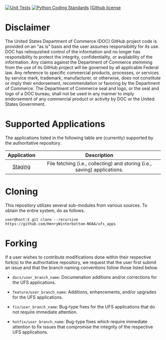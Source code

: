 [![Unit Tests](https://github.com/HenryWinterbottom-NOAA/ufs_apps/actions/workflows/unittests.yaml/badge.svg)](https://github.com/HenryWinterbottom-NOAA/ufs_apps/actions/workflows/unittests.yaml)
[![Python Coding Standards](https://github.com/HenryWinterbottom-NOAA/ufs_apps/actions/workflows/pycodestyle.yaml/badge.svg)](https://github.com/HenryWinterbottom-NOAA/ufs_apps/actions/workflows/pycodestyle.yaml)
[[Github license](https://img.shields.io/badge/license/github/license/HenryWinterbottom-NOAA/ufs_apps)


# Disclaimer

The United States Department of Commerce (DOC) GitHub project code is
provided on an "as is" basis and the user assumes responsibility for
its use. DOC has relinquished control of the information and no longer
has responsibility to protect the integrity, confidentiality, or
availability of the information. Any claims against the Department of
Commerce stemming from the use of its GitHub project will be governed
by all applicable Federal law. Any reference to specific commercial
products, processes, or services by service mark, trademark,
manufacturer, or otherwise, does not constitute or imply their
endorsement, recommendation or favoring by the Department of
Commerce. The Department of Commerce seal and logo, or the seal and
logo of a DOC bureau, shall not be used in any manner to imply
endorsement of any commercial product or activity by DOC or the United
States Government.

# Supported Applications

The applications listed in the following table are (currently)
supported by the authoritative repository.

<div align="center">

| Application | Description |
| :-------------: | :-------------: |
| [Staging](parm/staging/README.md) | File fetching (i.e., collecting) and storing (i.e., saving) applications. | 


</div>

# Cloning

This repository utilizes several sub-modules from various sources. To
obtain the entire system, do as follows.

~~~
user@host:$ git clone --recursive https://github.com/HenryWinterbottom-NOAA/ufs_apps
~~~

# Forking

If a user wishes to contribute modifications done within their
respective fork(s) to the authoritative repository, we request that
the user first submit an issue and that the branch naming conventions
follow those listed below.

- `docs/user_branch_name`: Documenation additions and/or corrections for the UFS applications.

- `feature/user_branch_name`: Additions, enhancements, and/or upgrades for the UFS applications.

- `fix/user_branch_name`: Bug-type fixes for the UFS applications that do not require immediate attention.

- `hotfix/user_branch_name`: Bug-type fixes which require immediate attention to fix issues that compromise the integrity of the respective UFS applications. 
